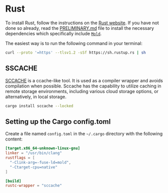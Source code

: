 # Rust

To install Rust, follow the instructions on the [Rust website](https://www.rust-lang.org/tools/install). If you have not done so already, read the [PRELIMINARY.md](PRELIMINARY.md) file to install the necessary dependencies which specifically include [`Mold`](https://github.com/rui314/mold).

The easiest way is to run the following command in your terminal:

```bash
curl --proto '=https' --tlsv1.2 -sSf https://sh.rustup.rs | sh
```

## SSCACHE

[SCCACHE](https://github.com/mozilla/sccache) is a ccache-like tool. It is used as a compiler wrapper and avoids compilation when possible. Sccache has the capability to utilize caching in remote storage environments, including various cloud storage options, or alternatively, in local storage.

```bash
cargo install sccache --locked
```

## Setting up the Cargo config.toml

Create a file named `config.toml` in the `~/.cargo` directory with the following content:

```toml
[target.x86_64-unknown-linux-gnu]
linker = "/usr/bin/clang"
rustflags = [
  "-Clink-arg=-fuse-ld=mold",
  "-Ctarget-cpu=native"
]

[build]
rustc-wrapper = "sccache"
```
